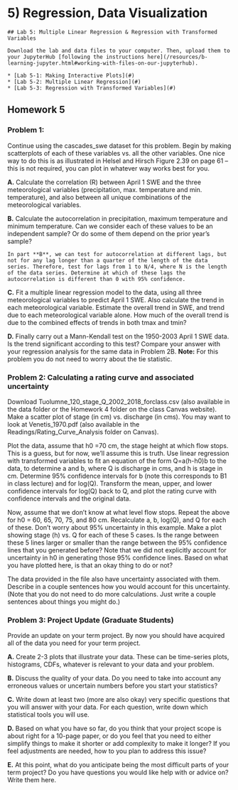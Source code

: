 # 5) Regression, Data Visualization

```note
## Lab 5: Multiple Linear Regression & Regression with Transformed Variables

Download the lab and data files to your computer. Then, upload them to your JupyterHub [following the instructions here](/resources/b-learning-jupyter.html#working-with-files-on-our-jupyterhub).

* [Lab 5-1: Making Interactive Plots](#)
* [Lab 5-2: Multiple Linear Regression](#)
* [Lab 5-3: Regression with Transformed Variables](#)

```

## Homework 5

### Problem 1:

Continue using the cascades_swe dataset for this problem. Begin by making scatterplots of each of these variables vs. all the other variables. One nice way to do this is as illustrated in Helsel and Hirsch Figure 2.39 on page 61 – this is not required, you can plot in whatever way works best for you.

 **A.** Calculate the correlation (R) between April 1 SWE and the three meteorological variables (precipitation, max. temperature and min. temperature), and also between all unique combinations of the meteorological variables.
 
 **B.** Calculate the autocorrelation in precipitation, maximum temperature and minimum temperature. Can we consider each of these values to be an independent sample? Or do some of them depend on the prior year’s sample?

```tip
In part **B**, we can test for autocorrelation at different lags, but not for any lag longer than a quarter of the length of the data series. Therefore, test for lags from 1 to N/4, where N is the length of the data series. Determine at which of these lags the autocorrelation is different than 0 with 95% confidence.
```

 **C.** Fit a multiple linear regression model to the data, using all three meteorological variables to predict April 1 SWE. Also calculate the trend in each meteorological variable. Estimate the overall trend in SWE, and trend due to each meteorological variable alone. How much of the overall trend is due to the combined effects of trends in both tmax and tmin?

 **D.** Finally carry out a Mann-Kendall test on the 1950-2003 April 1 SWE data. Is the trend significant according to this test? Compare your answer with your regression analysis for the same data in Problem 2B. **Note:** For this problem you do not need to worry about the tie statistic.


### Problem 2: Calculating a rating curve and associated uncertainty

Download Tuolumne_120_stage_Q_2002_2018_forclass.csv (also available in the data folder or the Homework 4 folder on the class Canvas website). Make a scatter plot of stage (in cm) vs. discharge (in cms). You may want to look at Venetis_1970.pdf (also available in the Readings/Rating_Curve_Analysis folder on Canvas). 

Plot the data, assume that h0 =70 cm, the stage height at which flow stops. This is a guess, but for now, we’ll assume this is truth. Use linear regression with transformed variables to fit an equation of the form Q=a(h-h0)b to the data, to determine a and b, where Q is discharge in cms, and h is stage in cm. Determine 95% confidence intervals for b (note this corresponds to B1 in class lecture) and for log(Q). Transform the mean, upper, and lower confidence intervals for log(Q) back to Q, and plot the rating curve with confidence intervals and the original data.

Now, assume that we don’t know at what level flow stops. Repeat the above for h0 = 60, 65, 70, 75, and 80 cm. Recalculate a, b, log(Q), and Q for each of these. Don’t worry about 95% uncertainty in this example. Make a plot showing stage (h) vs. Q for each of these 5 cases. Is the range between these 5 lines larger or smaller than the range between the 95% confidence lines that you generated before? Note that we did not explicitly account for uncertainty in h0 in generating those 95% confidence lines. Based on what you have plotted here, is that an okay thing to do or not?

The data provided in the file also have uncertainty associated with them. Describe in a couple sentences how you would account for this uncertainty. (Note that you do not need to do more calculations. Just write a couple sentences about things you might do.)


### Problem 3: Project Update (Graduate Students)

Provide an update on your term project. By now you should have acquired all of the data you need for your term project.

 **A.** Create 2-3 plots that illustrate your data. These can be time-series plots, histograms, CDFs, whatever is relevant to your data and your problem.
    
 **B.** Discuss the quality of your data. Do you need to take into account any erroneous values or uncertain numbers before you start your statistics?
    
 **C.** Write down at least two (more are also okay) very specific questions that you will answer with your data. For each question, write down which statistical tools you will use.
    
 **D.** Based on what you have so far, do you think that your project scope is about right for a 10-page paper, or do you feel that you need to either simplify things to make it shorter or add complexity to make it longer? If you feel adjustments are needed, how to you plan to address this issue?
    
 **E.** At this point, what do you anticipate being the most difficult parts of your term project? Do you have questions you would like help with or advice on? Write them here.